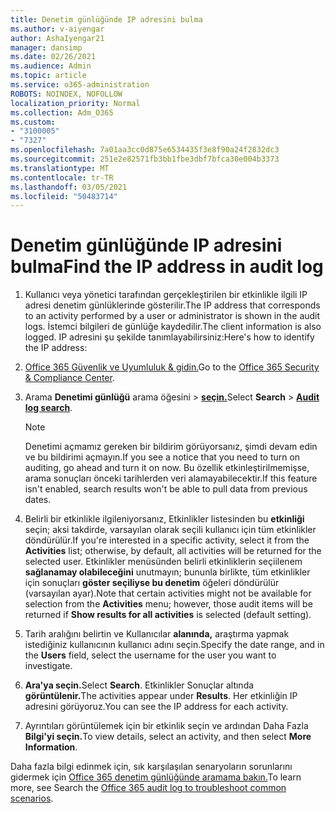 ```yaml
---
title: Denetim günlüğünde IP adresini bulma
ms.author: v-aiyengar
author: AshaIyengar21
manager: dansimp
ms.date: 02/26/2021
ms.audience: Admin
ms.topic: article
ms.service: o365-administration
ROBOTS: NOINDEX, NOFOLLOW
localization_priority: Normal
ms.collection: Adm_O365
ms.custom:
- "3100005"
- "7327"
ms.openlocfilehash: 7a01aa3cc0d875e6534435f3e8f90a24f2832dc3
ms.sourcegitcommit: 251e2e82571fb3bb1fbe3dbf7bfca30e004b3373
ms.translationtype: MT
ms.contentlocale: tr-TR
ms.lasthandoff: 03/05/2021
ms.locfileid: "50483714"
---
```

# <a name="find-the-ip-address-in-audit-log"></a><span data-ttu-id="cd510-102">Denetim günlüğünde IP adresini bulma</span><span class="sxs-lookup"><span data-stu-id="cd510-102">Find the IP address in audit log</span></span>

1. <span data-ttu-id="cd510-103">Kullanıcı veya yönetici tarafından gerçekleştirilen bir etkinlikle ilgili IP adresi denetim günlüklerinde gösterilir.</span><span class="sxs-lookup"><span data-stu-id="cd510-103">The IP address that corresponds to an activity performed by a user or administrator is shown in the audit logs.</span></span> <span data-ttu-id="cd510-104">İstemci bilgileri de günlüğe kaydedilir.</span><span class="sxs-lookup"><span data-stu-id="cd510-104">The client information is also logged.</span></span> <span data-ttu-id="cd510-105">IP adresini şu şekilde tanımlayabilirsiniz:</span><span class="sxs-lookup"><span data-stu-id="cd510-105">Here's how to identify the IP address:</span></span>

1. <span data-ttu-id="cd510-106">[Office 365 Güvenlik ve Uyumluluk & gidin.](https://go.microsoft.com/fwlink/p/?linkid=2077143)</span><span class="sxs-lookup"><span data-stu-id="cd510-106">Go to the [Office 365 Security & Compliance Center](https://go.microsoft.com/fwlink/p/?linkid=2077143).</span></span>
1. <span data-ttu-id="cd510-107">Arama **Denetimi günlüğü** arama öğesini  >  **[seçin.](https://go.microsoft.com/fwlink/?linkid=2103759)**</span><span class="sxs-lookup"><span data-stu-id="cd510-107">Select **Search** > **[Audit log search](https://go.microsoft.com/fwlink/?linkid=2103759)**.</span></span>
    > [!NOTE]
    > <span data-ttu-id="cd510-108">Denetimi açmamız gereken bir bildirim görüyorsanız, şimdi devam edin ve bu bildirimi açmayın.</span><span class="sxs-lookup"><span data-stu-id="cd510-108">If you see a notice that you need to turn on auditing, go ahead and turn it on now.</span></span> <span data-ttu-id="cd510-109">Bu özellik etkinleştirilmemişse, arama sonuçları önceki tarihlerden veri alamayabilecektir.</span><span class="sxs-lookup"><span data-stu-id="cd510-109">If this feature isn't enabled, search results won't be able to pull data from previous dates.</span></span>
1. <span data-ttu-id="cd510-110">Belirli bir etkinlikle ilgileniyorsanız, Etkinlikler listesinden bu **etkinliği** seçin; aksi takdirde, varsayılan olarak seçili kullanıcı için tüm etkinlikler döndürülür.</span><span class="sxs-lookup"><span data-stu-id="cd510-110">If you're interested in a specific activity, select it from the **Activities** list; otherwise, by default, all activities will be returned for the selected user.</span></span> <span data-ttu-id="cd510-111">Etkinlikler menüsünden belirli etkinliklerin seçiilenem **sağlanamay olabileceğini** unutmayın; bununla birlikte, tüm etkinlikler için sonuçları **göster seçiliyse bu denetim** öğeleri döndürülür (varsayılan ayar).</span><span class="sxs-lookup"><span data-stu-id="cd510-111">Note that certain activities might not be available for selection from the **Activities** menu; however, those audit items will be returned if **Show results for all activities** is selected (default setting).</span></span>
1. <span data-ttu-id="cd510-112">Tarih aralığını belirtin ve Kullanıcılar **alanında,** araştırma yapmak istediğiniz kullanıcının kullanıcı adını seçin.</span><span class="sxs-lookup"><span data-stu-id="cd510-112">Specify the date range, and in the **Users** field, select the username for the user you want to investigate.</span></span>
1. <span data-ttu-id="cd510-113">**Ara'ya seçin.**</span><span class="sxs-lookup"><span data-stu-id="cd510-113">Select **Search**.</span></span> <span data-ttu-id="cd510-114">Etkinlikler Sonuçlar altında **görüntülenir.**</span><span class="sxs-lookup"><span data-stu-id="cd510-114">The activities appear under **Results**.</span></span> <span data-ttu-id="cd510-115">Her etkinliğin IP adresini görüyoruz.</span><span class="sxs-lookup"><span data-stu-id="cd510-115">You can see the IP address for each activity.</span></span>
1. <span data-ttu-id="cd510-116">Ayrıntıları görüntülemek için bir etkinlik seçin ve ardından Daha Fazla **Bilgi'yi seçin.**</span><span class="sxs-lookup"><span data-stu-id="cd510-116">To view details, select an activity, and then select **More Information**.</span></span>

<span data-ttu-id="cd510-117">Daha fazla bilgi edinmek için, sık karşılaşılan senaryoların sorunlarını gidermek için [Office 365 denetim günlüğünde aramama bakın.](https://go.microsoft.com/fwlink/?linkid=2103944)</span><span class="sxs-lookup"><span data-stu-id="cd510-117">To learn more, see Search the [Office 365 audit log to troubleshoot common scenarios](https://go.microsoft.com/fwlink/?linkid=2103944).</span></span>